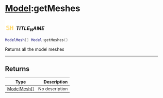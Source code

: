 # [Model](../model/README.md):getMeshes

### <img src="../../.gitbook/assets/shared.png" width="32" height="32" /> $TITLE_NAME$

```lua
ModelMesh[] Model:getMeshes()
```

Returns all the model meshes<br>

-----------------
## Returns

| Type   | Description |
| ------ | ----------: |
| [ModelMesh[]](../modelmesh[]/README.md) | No description |
